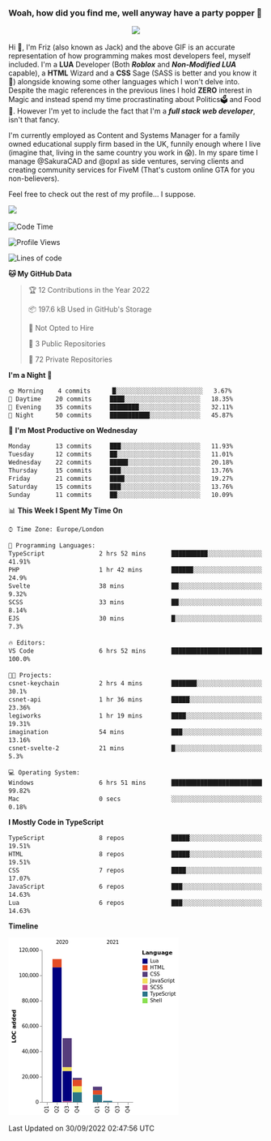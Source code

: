### Woah, how did you find me, well anyway have a party popper 🎉

<p align="center">
  <img  src="https://66.media.tumblr.com/d2766024a15e8c140bf20f314664eed2/d1615166bf58615c-d8/s400x600/aabc473a64edc43599d5345fd1e9e792d66ecc48.gifv">
</p>

Hi :wave:, I'm Friz (also known as Jack) and the above GIF is an accurate representation of how programming makes most developers feel, myself included. I'm a **LUA** Developer (Both ***Roblox*** and ***Non-Modified LUA*** capable), a **HTML** Wizard and a **CSS** Sage (SASS is better and you know it :pray:) alongside knowing some other languages which I won't delve into. Despite the magic references in the previous lines I hold **ZERO** interest in Magic and instead spend my time procrastinating about Politics🗳️ and Food🍔. However I'm yet to include the fact that I'm a ***full stack web developer***, isn't that fancy.

I'm currently employed as Content and Systems Manager for a family owned educational supply firm based in the UK, funnily enough where I live (imagine that, living in the same country you work in 😱). In my spare time I manage @SakuraCAD and @opxl as side ventures, serving clients and creating community services for FiveM (That's custom online GTA for you non-believers).

Feel free to check out the rest of my profile... I suppose.

<a href="https://github.com/anuraghazra/github-readme-stats">
  <img  src="https://github-readme-stats.vercel.app/api?username=JackOPXL&count_private=true&show_icons=true&theme=tokyonight" />
</a>



<!--START_SECTION:waka-->
![Code Time](http://img.shields.io/badge/Code%20Time-576%20hrs%2036%20mins-blue)

![Profile Views](http://img.shields.io/badge/Profile%20Views-0-blue)

![Lines of code](https://img.shields.io/badge/From%20Hello%20World%20I%27ve%20Written-212%20Thousand%20lines%20of%20code-blue)

**🐱 My GitHub Data** 

> 🏆 12 Contributions in the Year 2022
 > 
> 📦 197.6 kB Used in GitHub's Storage 
 > 
> 🚫 Not Opted to Hire
 > 
> 📜 3 Public Repositories 
 > 
> 🔑 72 Private Repositories  
 > 
**I'm a Night 🦉** 

```text
🌞 Morning    4 commits      █░░░░░░░░░░░░░░░░░░░░░░░░   3.67% 
🌆 Daytime    20 commits     ████░░░░░░░░░░░░░░░░░░░░░   18.35% 
🌃 Evening    35 commits     ████████░░░░░░░░░░░░░░░░░   32.11% 
🌙 Night      50 commits     ███████████░░░░░░░░░░░░░░   45.87%

```
📅 **I'm Most Productive on Wednesday** 

```text
Monday       13 commits     ███░░░░░░░░░░░░░░░░░░░░░░   11.93% 
Tuesday      12 commits     ██░░░░░░░░░░░░░░░░░░░░░░░   11.01% 
Wednesday    22 commits     █████░░░░░░░░░░░░░░░░░░░░   20.18% 
Thursday     15 commits     ███░░░░░░░░░░░░░░░░░░░░░░   13.76% 
Friday       21 commits     ████░░░░░░░░░░░░░░░░░░░░░   19.27% 
Saturday     15 commits     ███░░░░░░░░░░░░░░░░░░░░░░   13.76% 
Sunday       11 commits     ██░░░░░░░░░░░░░░░░░░░░░░░   10.09%

```


📊 **This Week I Spent My Time On** 

```text
⌚︎ Time Zone: Europe/London

💬 Programming Languages: 
TypeScript               2 hrs 52 mins       ██████████░░░░░░░░░░░░░░░   41.91% 
PHP                      1 hr 42 mins        ██████░░░░░░░░░░░░░░░░░░░   24.9% 
Svelte                   38 mins             ██░░░░░░░░░░░░░░░░░░░░░░░   9.32% 
SCSS                     33 mins             ██░░░░░░░░░░░░░░░░░░░░░░░   8.14% 
EJS                      30 mins             █░░░░░░░░░░░░░░░░░░░░░░░░   7.3%

🔥 Editors: 
VS Code                  6 hrs 52 mins       █████████████████████████   100.0%

🐱‍💻 Projects: 
csnet-keychain           2 hrs 4 mins        ███████░░░░░░░░░░░░░░░░░░   30.1% 
csnet-api                1 hr 36 mins        █████░░░░░░░░░░░░░░░░░░░░   23.36% 
legiworks                1 hr 19 mins        ████░░░░░░░░░░░░░░░░░░░░░   19.31% 
imagination              54 mins             ███░░░░░░░░░░░░░░░░░░░░░░   13.16% 
csnet-svelte-2           21 mins             █░░░░░░░░░░░░░░░░░░░░░░░░   5.3%

💻 Operating System: 
Windows                  6 hrs 51 mins       █████████████████████████   99.82% 
Mac                      0 secs              ░░░░░░░░░░░░░░░░░░░░░░░░░   0.18%

```

**I Mostly Code in TypeScript** 

```text
TypeScript               8 repos             █████░░░░░░░░░░░░░░░░░░░░   19.51% 
HTML                     8 repos             █████░░░░░░░░░░░░░░░░░░░░   19.51% 
CSS                      7 repos             ████░░░░░░░░░░░░░░░░░░░░░   17.07% 
JavaScript               6 repos             ███░░░░░░░░░░░░░░░░░░░░░░   14.63% 
Lua                      6 repos             ███░░░░░░░░░░░░░░░░░░░░░░   14.63%

```


**Timeline**

![Chart not found](https://raw.githubusercontent.com/JackOPXL/JackOPXL/master/charts/bar_graph.png) 


 Last Updated on 30/09/2022 02:47:56 UTC
<!--END_SECTION:waka-->

